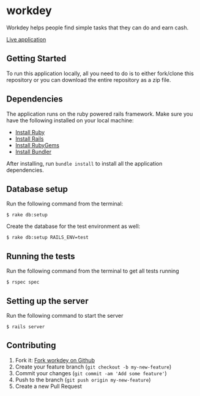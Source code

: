 # workdey

Workdey helps people find simple tasks that they can do and earn cash.

[Live application](http://workdey.herokuapp.com)

## Getting Started

To run this application locally, all you need to do is to either fork/clone this repository or you can download the entire repository as a zip file.

## Dependencies

The application runs on the ruby powered rails framework. Make sure you have the following installed on your local machine:

* [Install Ruby](http://www.ruby-lang.org)
* [Install Rails](http://rubyonrails.org)
* [Install RubyGems](https://rubygems.org/pages/download)
* [Install Bundler](http://bundler.io/)

After installing, run `bundle install` to install all the application dependencies.

## Database setup

Run the following command from the terminal:

```shell
$ rake db:setup
```

Create the database for the test environment as well:

```shell
$ rake db:setup RAILS_ENV=test
```

## Running the tests

Run the following command from the terminal to get all tests running

```shell
$ rspec spec
```

## Setting up the server

Run the following command to start the server

```shell
$ rails server
```

## Contributing

1. Fork it: [Fork workdey on Github](https://github.com/andela/workdey/fork)
2. Create your feature branch (`git checkout -b my-new-feature`)
3. Commit your changes (`git commit -am 'Add some feature'`)
4. Push to the branch (`git push origin my-new-feature`)
5. Create a new Pull Request
